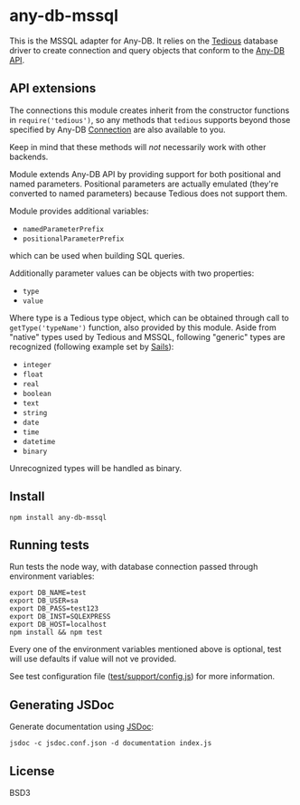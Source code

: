 # any-db-mssql

This is the MSSQL adapter for Any-DB. It relies on the [Tedious][1]
database driver to create connection and query objects that conform to the
[Any-DB API][2].

## API extensions

The connections this module creates inherit from the constructor
functions in `require('tedious')`, so any methods that `tedious` supports
beyond those specified by Any-DB [Connection][3] are also available to you.

Keep in mind that these methods will *not* necessarily work with
other backends.

Module extends Any-DB API by providing support for both positional and
named parameters. Positional parameters are actually emulated (they're
converted to named parameters) because Tedious does not support them.

Module provides additional variables:

- `namedParameterPrefix`
- `positionalParameterPrefix`

which can be used when building SQL queries.

Additionally parameter values can be objects with two properties:

- `type`
- `value`

Where type is a Tedious type object, which can be obtained through call to
`getType('typeName')` function, also provided by this module.
Aside from "native" types used by Tedious and MSSQL, following "generic"
types are recognized (following example set by [Sails][4]):

- `integer`
- `float`
- `real`
- `boolean`
- `text`
- `string`
- `date`
- `time`
- `datetime`
- `binary`

Unrecognized types will be handled as binary.

## Install

    npm install any-db-mssql

## Running tests

Run tests the node way, with database connection passed through
environment variables:

    export DB_NAME=test
    export DB_USER=sa
    export DB_PASS=test123
    export DB_INST=SQLEXPRESS
    export DB_HOST=localhost
    npm install && npm test

Every one of the environment variables mentioned above is optional,
test will use defaults if value will not ve provided.

See test configuration file ([test/support/config.js][6]) for more information.

## Generating JSDoc

Generate documentation using [JSDoc][5]:

    jsdoc -c jsdoc.conf.json -d documentation index.js

## License

BSD3

[1]: http://pekim.github.io/tedious/
[2]: https://github.com/grncdr/node-any-db-adapter-spec
[3]: https://github.com/grncdr/node-any-db-adapter-spec#connection
[4]: http://sailsjs.org/#/documentation/concepts/ORM/Attributes.html?q=attribute-options
[5]: http://usejsdoc.org/
[6]: test/support/config.js